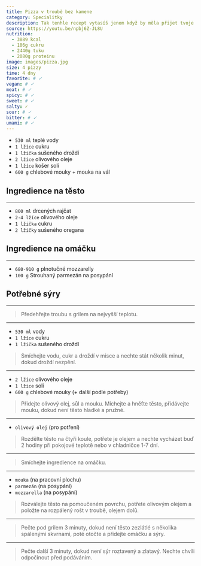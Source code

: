 ```yaml
---
title: Pizza v troubě bez kamene
category: Specialitky
description: Tak tenhle recept vytasíš jenom když by měla přijet tvoje stará.
source: https://youtu.be/npbj6Z-JL8U
nutrition:
  - 3889 kcal
  - 106g cukru
  - 2440g tuku
  - 2080g proteinu
image: images/pizza.jpg
size: 4 pizzy
time: 4 dny
favorite: # ✓
vegan: # ✓ 
meat: # ✓ 
spicy: # ✓
sweet: # ✓
salty: ✓
sour: # ✓ 
bitter: # ✓
umami: # ✓ 
---
```


* `530 ml` teplé vody
* `1 lžíce` cukru
* `1 lžička` sušeného droždí
* `2 lžíce` olivového oleje
* `1 lžíce` košer soli
* `600 g` chlebové mouky + mouka na vál

## **Ingredience na těsto**

---

* `800 ml` drcených rajčat
* `2-4 lžíce` olivového oleje
* `1 lžička` cukru
* `2 lžičky` sušeného oregana

## **Ingredience na omáčku**

---

* `680-910 g` plnotučné mozzarelly
* `100 g` Strouhaný parmezán na posypání

## **Potřebné sýry**

---

> Předehřejte troubu s grilem na nejvyšší teplotu.

---

* `530 ml` vody
* `1 lžíce` cukru
* `1 lžička` sušeného droždí

> Smíchejte vodu, cukr a droždí v misce a nechte stát několik minut, dokud droždí nezpění.

---

* `2 lžíce` olivového oleje
* `1 lžice` soli
* `600 g` chlebové mouky (+ další podle potřeby)

> Přidejte olivový olej, sůl a mouku. Míchejte a hněťte těsto, přidávejte mouku, dokud není těsto hladké a pružné.

---

* `olivový olej` (pro potření)

> Rozdělte těsto na čtyři koule, potřete je olejem a nechte vycházet buď 2 hodiny při pokojové teplotě nebo v chladničce 1-7 dní.

---

> Smíchejte ingredience na omáčku.

---

* `mouka` (na pracovní plochu)
* `parmezán` (na posypání)
* `mozzarella` (na posypání)

> Rozválejte těsto na pomoučeném povrchu, potřete olivovým olejem a položte na rozpálený rošt v troubě, olejem dolů.

---

> Pečte pod grilem 3 minuty, dokud není těsto zezlátlé s několika spálenými skvrnami, poté otočte a přidejte omáčku a sýry.

---

> Pečte další 3 minuty, dokud není sýr roztavený a zlatavý. Nechte chvíli odpočinout před podáváním.